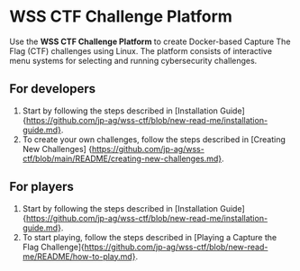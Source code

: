 # WSS CTF Challenge Platform
Use the **WSS CTF Challenge Platform** to create Docker-based Capture The Flag (CTF) challenges using Linux. The platform consists of interactive menu systems for selecting and running cybersecurity challenges.

## For developers
1. Start by  following the steps described in [Installation Guide]{https://github.com/jp-ag/wss-ctf/blob/new-read-me/installation-guide.md}.
2. To create your own challenges, follow the steps described in [Creating New Challenges] {https://github.com/jp-ag/wss-ctf/blob/main/README/creating-new-challenges.md}.

## For players
1. Start by  following the steps described in [Installation Guide]{https://github.com/jp-ag/wss-ctf/blob/new-read-me/installation-guide.md}.
2. To start playing, follow the steps described in [Playing a Capture the Flag Challenge]{https://github.com/jp-ag/wss-ctf/blob/new-read-me/README/how-to-play.md}.
